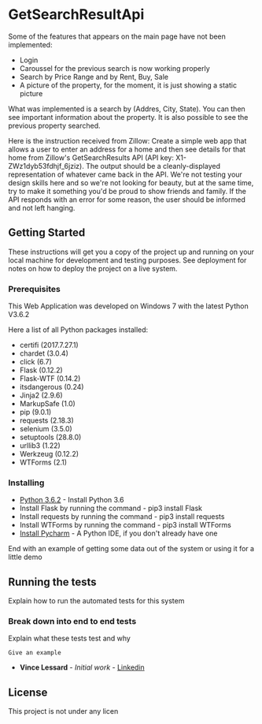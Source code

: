 # GetSearchResultApi

Some of the features that appears on the main page have not been implemented:
* Login
* Caroussel for the previous search is now working properly
* Search by Price Range and by Rent, Buy, Sale
* A picture of the property, for the moment, it is just showing a static picture

What was implemented is a search by (Addres, City, State). You can then see important information about the property.
It is also possible to see the previous property searched.

Here is the instruction received from Zillow:
Create a simple web app that allows a user to enter an address for a home and then see details for that home from Zillow's GetSearchResults API (API key: X1-ZWz1dyb53fdhjf_6jziz). The output should be a cleanly-displayed representation of whatever came back in the API. We're not testing your design skills here and so we're not looking for beauty, but at the same time, try to make it something you'd be proud to show friends and family. If the API responds with an error for some reason, the user should be informed and not left hanging.

## Getting Started

These instructions will get you a copy of the project up and running on your local machine for development and testing purposes. See deployment for notes on how to deploy the project on a live system.

### Prerequisites

This Web Application was developed on Windows 7 with the latest Python V3.6.2

Here a list of all Python packages installed:
* certifi (2017.7.27.1)
* chardet (3.0.4)
* click (6.7)
* Flask (0.12.2)
* Flask-WTF (0.14.2)
* itsdangerous (0.24)
* Jinja2 (2.9.6)
* MarkupSafe (1.0)
* pip (9.0.1)
* requests (2.18.3)
* selenium (3.5.0)
* setuptools (28.8.0)
* urllib3 (1.22)
* Werkzeug (0.12.2)
* WTForms (2.1)

### Installing

* [Python 3.6.2](https://www.python.org/downloads/) - Install Python 3.6
* Install Flask by running the command - pip3 install Flask
* Install requests by running the command - pip3 install requests
* Install WTForms by running the command - pip3 install WTForms
* [Install Pycharm](https://www.jetbrains.com/pycharm/download/#section=windows) - A Python IDE, if you don't already have one

End with an example of getting some data out of the system or using it for a little demo

## Running the tests

Explain how to run the automated tests for this system

### Break down into end to end tests

Explain what these tests test and why

```
Give an example
```


* **Vince Lessard** - *Initial work* - [Linkedin](https://www.linkedin.com/in/vlbca/)

## License

This project is not under any licen
